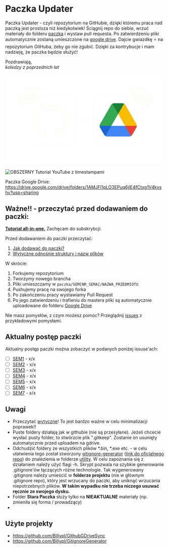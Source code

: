 # Paczka Updater

Paczka Updater - czyli repozytorium na GitHubie, dzięki któremu praca nad paczką jest prostsza niż kiedykolwiek! Ściągnij repo do siebie, wrzuć materiały do folderu [paczka](paczka/) i wystaw pull requesta. Po zatwierdzeniu pliki automatycznie zostaną umieszczone na [google drive](https://drive.google.com/drive/folders/1AMJFl1pLO3EPuq6jlE4fCtxg1V4kvshv?usp=sharing). Dajcie gwiazdkę ⭐ na repozytorium GitHuba, żeby go nie zgubić. Dzięki za kontrybucje i mam nadzieję, że paczka będzie służyć!  

Pozdrawiają,  
*koledzy z poprzednich lat*

![project cover](/docs/glowne_readme/repo_cover.png)

![OBSZERNY Tutorial YouTube z timestampami](https://www.youtube.com/watch?v=tuTGdGo7trQ) 

Paczka Google Drive: https://drive.google.com/drive/folders/1AMJFl1pLO3EPuq6jlE4fCtxg1V4kvshv?usp=sharing

## Ważne!! - przeczytać przed dodawaniem do paczki:

**[Tutorial all-in-one.](https://www.youtube.com/watch?v=tuTGdGo7trQ)** Zachęcam do subskrybcji.  

Przed dodawaniem do paczki przeczytać:
1. [Jak dodawać do paczki?](docs/udzial_w_paczce/udzial_w_paczce.md)  
2. [Wytyczne odnośnie struktury i nazw plików](docs/wytyczne/wytyczne.md)

W skrócie:  
1. Forkujemy repozytorium 
2. Tworzymy nowego brancha  
4. Pliki umieszczamy w `paczka/SEM[NR_SEMA]/NAZWA_PRZEDMIOTU`  
5. Pushujemy pracę na swojego forka
6. Po zakończeniu pracy wystawiamy Pull Request  
7. Po jego zatwierdzeniu i trafieniu do mastera pliki są automatycznie uploadowane do folderu [Google Drive](https://drive.google.com/drive/folders/1AMJFl1pLO3EPuq6jlE4fCtxg1V4kvshv?usp=sharing)  

Nie masz pomysłów, z czym możesz pomóc? Przeglądnij [issues](https://github.com/Billypl/PaczkownicyInfaPG/issues) z przykładowymi pomysłami.  

## Aktualny postęp paczki
Aktualny postęp paczki można zobaczyć w podanych poniżej issuse'ach:
- [ ] [SEM1](https://github.com/Billypl/PaczkownicyInfaPG/issues/20) - x/x
- [ ] [SEM2](https://github.com/Billypl/PaczkownicyInfaPG/issues/21) - x/x
- [ ] [SEM3](https://github.com/Billypl/PaczkownicyInfaPG/issues/22) - x/x
- [ ] [SEM4](https://github.com/Billypl/PaczkownicyInfaPG/issues/23) - x/x
- [ ] [SEM5](https://github.com/Billypl/PaczkownicyInfaPG/issues/24) - x/x
- [ ] [SEM6](https://github.com/Billypl/PaczkownicyInfaPG/issues/25) - x/x
- [ ] [SEM7](https://github.com/Billypl/PaczkownicyInfaPG/issues/26) - x/x

## Uwagi
- Przeczytać [wytyczne](/docs/wytyczne/wytyczne.md)! To jest bardzo ważne w celu minimalizacji poprawek!!
- Puste foldery działają jak w githubie (nie są przesyłane). Jeżeli chcecie wysłać pusty folder, to stwórzcie plik ".gitkeep". Zostanie on usunięty automatycznie przed uploadem na gdrive.  
- Odchudzić foldery ze wszystkich plików *.bin, *.exe etc. - w celu ułatwienia tego został stworzony [gitignore-generator](utility/gitignore-generator.sh) ([link do oficjalnego repo](https://github.com/Billypl/GitignoreGenerator)) do znalezienia w folderze [utility](utlility/). W celu zapoznania się z działaniem należy użyć flagi -h. Skrypt pozwala na szybkie generowanie .gitignore'ów łączących różne technologie. Tak wygenerowany .gitignore należy umieścić w **folderze projektu** (nie w głównym .gitignore repo), który jest wrzucany do paczki, aby uniknąć wrzucania niepotrzebnych plików. **W takim wypadku nie trzeba niczego usuwać ręcznie ze swojego dysku.**  
- Folder **Stara Paczka** służy tylko na **NIEAKTUALNE** materiały (np. zmieniła się forma / prowadzący)  
- 

## Użyte projekty
- https://github.com/Billypl/GithubGDriveSync
- https://github.com/Billypl/GitignoreGenerator
